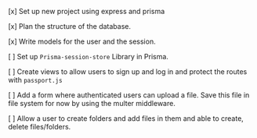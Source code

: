 [x] Set up new project using express and prisma

[x] Plan the structure of the database.

[x] Write models for the user and the session.

[ ] Set up `Prisma-session-store` Library in Prisma.

[ ] Create views to allow users to sign up and log in and protect the routes with `passport.js`

[ ] Add a form where authenticated users can upload a file. Save this file in file system for now by using the multer middleware.

[ ] Allow a user to create folders and add files in them and able to create, delete files/folders.